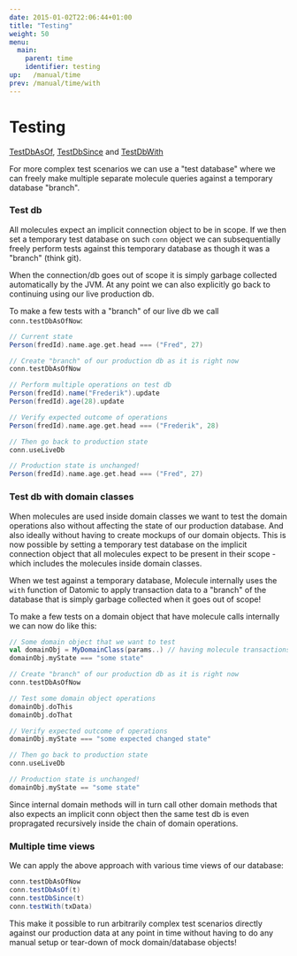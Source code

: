 ```yaml
---
date: 2015-01-02T22:06:44+01:00
title: "Testing"
weight: 50
menu:
  main:
    parent: time
    identifier: testing
up:   /manual/time
prev: /manual/time/with
---
```


# Testing

[TestDbAsOf](https://github.com/scalamolecule/molecule/tree/master/coretests/src/test/scala/molecule/coretests/time/GetWith.scala), 
[TestDbSince](https://github.com/scalamolecule/molecule/tree/master/coretests/src/test/scala/molecule/coretests/time/GetWith.scala) and 
[TestDbWith](https://github.com/scalamolecule/molecule/tree/master/coretests/src/test/scala/molecule/coretests/time/GetWith.scala)

For more complex test scenarios we can use a "test database" where we can freely make multiple separate molecule queries against
a temporary database "branch".

### Test db

All molecules expect an implicit connection object to be in scope. If we then set a temporary test database on 
such `conn` object we can subsequentially freely perform tests against this temporary database as though it was a "branch" (think git).

When the connection/db goes out of scope it is simply garbage collected automatically by the JVM. At any point we can also 
 explicitly go back to continuing using our live production db.
 
To make a few tests with a "branch" of our live db we call `conn.testDbAsOfNow`:

```scala
// Current state
Person(fredId).name.age.get.head === ("Fred", 27)

// Create "branch" of our production db as it is right now
conn.testDbAsOfNow  

// Perform multiple operations on test db
Person(fredId).name("Frederik").update
Person(fredId).age(28).update

// Verify expected outcome of operations
Person(fredId).name.age.get.head === ("Frederik", 28)

// Then go back to production state
conn.useLiveDb

// Production state is unchanged!
Person(fredId).name.age.get.head === ("Fred", 27)
```


### Test db with domain classes

When molecules are used inside domain classes we want to test the domain operations also without
affecting the state of our production database. And also ideally without having to create mockups of our domain objects. 
This is now possible by setting a temporary test database
on the implicit connection object that all molecules expect to be present in their scope - which includes the molecules inside
 domain classes.

When we test against a temporary database, Molecule internally uses the `with` function of Datomic to 
apply transaction data to a "branch" of the database that is simply garbage collected when it 
goes out of scope!

To make a few tests on a domain object that have molecule calls internally we can now do like this:

```scala
// Some domain object that we want to test
val domainObj = MyDomainClass(params..) // having molecule transactions inside...
domainObj.myState === "some state"

// Create "branch" of our production db as it is right now
conn.testDbAsOfNow  

// Test some domain object operations
domainObj.doThis
domainObj.doThat

// Verify expected outcome of operations
domainObj.myState === "some expected changed state"

// Then go back to production state
conn.useLiveDb

// Production state is unchanged!
domainObj.myState == "some state"
```

Since internal domain methods will in turn call other domain methods that also expects an implicit conn object then
the same test db is even propragated recursively inside the chain of domain operations.


### Multiple time views

We can apply the above approach with various time views of our database:
 
```scala
conn.testDbAsOfNow
conn.testDbAsOf(t)
conn.testDbSince(t)
conn.testWith(txData)
```

This make it possible to run arbitrarily complex test scenarios directly against our production data at any point in time without
having to do any manual setup or tear-down of mock domain/database objects!